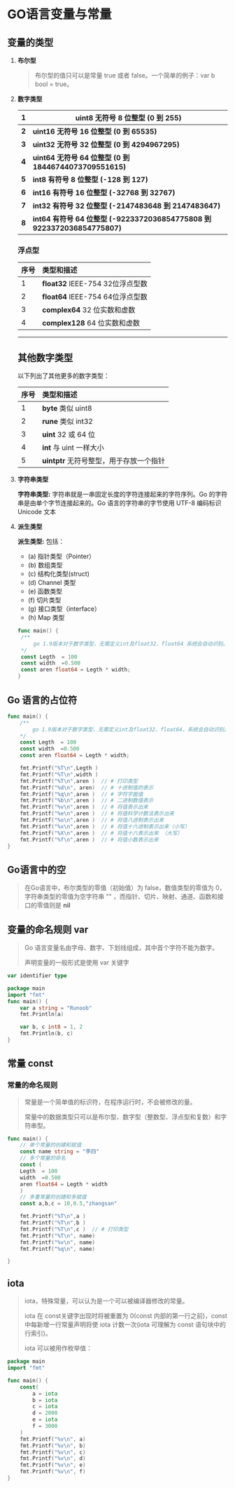 # GO语言变量与常量

## 变量的类型

1. **布尔型**

   > 布尔型的值只可以是常量 true 或者 false。一个简单的例子：var b bool = true。

2. **数字类型**

   | **1** | **uint8 无符号 8 位整型 (0 到 255)**                         |
   | :---: | ------------------------------------------------------------ |
   | **2** | **uint16 无符号 16 位整型 (0 到 65535)**                     |
   | **3** | **uint32 无符号 32 位整型 (0 到 4294967295)**                |
   | **4** | **uint64 无符号 64 位整型 (0 到 18446744073709551615)**      |
   | **5** | **int8 有符号 8 位整型 (-128 到 127)**                       |
   | **6** | **int16 有符号 16 位整型 (-32768 到 32767)**                 |
   | **7** | **int32 有符号 32 位整型 (-2147483648 到 2147483647)**       |
   | **8** | **int64 有符号 64 位整型 (-9223372036854775808 到 9223372036854775807)** |

   ### 浮点型

   | 序号 | 类型和描述                        |
   | :--- | :-------------------------------- |
   | 1    | **float32** IEEE-754 32位浮点型数 |
   | 2    | **float64** IEEE-754 64位浮点型数 |
   | 3    | **complex64** 32 位实数和虚数     |
   | 4    | **complex128** 64 位实数和虚数    |

   ------

   ## 其他数字类型

   以下列出了其他更多的数字类型：

   | 序号 | 类型和描述                               |
   | :--- | :--------------------------------------- |
   | 1    | **byte** 类似 uint8                      |
   | 2    | **rune** 类似 int32                      |
   | 3    | **uint** 32 或 64 位                     |
   | 4    | **int** 与 uint 一样大小                 |
   | 5    | **uintptr** 无符号整型，用于存放一个指针 |

3. **字符串类型**

   **字符串类型:**
   字符串就是一串固定长度的字符连接起来的字符序列。Go 的字符串是由单个字节连接起来的。Go 语言的字符串的字节使用 UTF-8 编码标识 Unicode 文本

4. **派生类型**

   **派生类型:**
   包括：

   - (a) 指针类型（Pointer）
   - (b) 数组类型
   - (c) 结构化类型(struct)
   - (d) Channel 类型
   - (e) 函数类型
   - (f) 切片类型
   - (g) 接口类型（interface）
   - (h) Map 类型
   
   ```go
   func main() {
   	/**
   		go 1.9版本对于数字类型，无需定义int及float32、float64 系统会自动识别。
   	*/
   	const Legth  = 100 
   	const width  =0.500
   	const aren float64 = Legth * width;
   }
   ```

## Go 语言的占位符

```go
func main() {
	/**
		go 1.9版本对于数字类型，无需定义int及float32、float64，系统会自动识别。
	*/
	const Legth  = 100 
	const width  =0.500
	const aren float64 = Legth * width;

	fmt.Printf("%T\n",Legth )	
	fmt.Printf("%T\n",width )
	fmt.Printf("%T\n",aren )  // # 打印类型
	fmt.Printf("%d\n", aren)  // # 十进制值的表示
	fmt.Printf("%q\n",aren )  // # 字符字面值
	fmt.Printf("%b\n",aren )  // # 二进制数值表示
	fmt.Printf("%v\n",aren )  // # 将值表示出来
	fmt.Printf("%e\n",aren )  // # 将值科学计数法表示出来
	fmt.Printf("%o\n",aren )  // # 将值八进制表示出来
	fmt.Printf("%x\n",aren )  // # 将值十六进制表示出来（小写）
	fmt.Printf("%X\n",aren )  // # 将值十六表示出来 （大写）
	fmt.Printf("%f\n",aren )  // # 将值小数表示出来
}

```

## Go语言中的空

> 在Go语言中，布尔类型的零值（初始值）为 false，数值类型的零值为 0，字符串类型的零值为空字符串 "" ，而指针、切片、映射、通道、函数和接口的零值则是 **nil**

 ## 变量的命名规则 var

>Go 语言变量名由字母、数字、下划线组成，其中首个字符不能为数字。
>
>声明变量的一般形式是使用 var 关键字

```go
var identifier type
```

```go
package main
import "fmt"
func main() {
    var a string = "Runoob"
    fmt.Println(a)

    var b, c int8 = 1, 2
    fmt.Println(b, c)
}
```

## 常量 const

 ### 常量的命名规则

> 常量是一个简单值的标识符，在程序运行时，不会被修改的量。
>
> 常量中的数据类型只可以是布尔型、数字型（整数型、浮点型和复数）和字符串型。

```go
func main() {
	// 单个常量的创建和赋值
	const name string = "李四"
	// 多个常量的命名
	const (
	Legth  = 100 
	width  =0.500
	aren float64 = Legth * width
	)
	// 多重常量的创建和多赋值
	const a,b,c = 10,0.5,"zhangsan"

	fmt.Printf("%T\n",a )	
	fmt.Printf("%T\n",b )
	fmt.Printf("%T\n",c )  // # 打印类型
	fmt.Printf("%T\n", name)
	fmt.Printf("%v\n", name)
	fmt.Printf("%q\n", name)

}
```

##  **iota**

> iota，特殊常量，可以认为是一个可以被编译器修改的常量。
>
> iota 在 const关键字出现时将被重置为 0(const 内部的第一行之前)，const 中每新增一行常量声明将使 iota 计数一次(iota 可理解为 const 语句块中的行索引)。
>
> iota 可以被用作枚举值： 

```go
package main
import "fmt"

func main() {
	const(
		a = iota
		b = iota
		c = iota
		d = 2000
		e = iota
		f = 3000
	)
	fmt.Printf("%v\n", a)
	fmt.Printf("%v\n", b)
	fmt.Printf("%v\n", c)
	fmt.Printf("%v\n", d)
	fmt.Printf("%v\n", e)
	fmt.Printf("%v\n", f)
}
```

